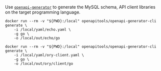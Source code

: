 Use [`openapi-generator`](https://github.com/OpenAPITools/openapi-generator) to generate the MySQL schema, API client libraries on the target programming language.

```
docker run --rm -v "${PWD}:/local" openapitools/openapi-generator-cli generate \
    -i /local/yaml/echo.yaml \
    -g go \
    -o /local/out/echo/go
```

```
docker run --rm -v "${PWD}:/local" openapitools/openapi-generator-cli generate \
    -i /local/yaml/ory-client.yaml \
    -g go \
    -o /local/out/ory/client/go
```